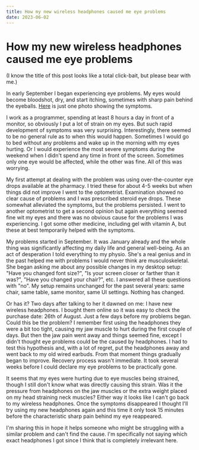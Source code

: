 ```yaml
---
title: How my new wireless headphones caused me eye problems
date: 2023-06-02
---
```


How my new wireless headphones caused me eye problems
=====================================================

(I know the title of this post looks like a total click-bait, but please bear
with me.)

In early September I began experiencing eye problems.  My eyes would become
bloodshot, dry, and start itching, sometimes with sharp pain behind the eyeballs.
[Here](/images/posts/2023-06-02-how-my-new-wireless-headphones-caused-me-eye-problems/right_eye.jpg)
is just one photo showing the symptoms.

I work as a programmer, spending at least 8 hours a day in front of a monitor,
so obviously I put a lot of strain on my eyes.  But such rapid development of
symptoms was very surprising.  Interestingly, there seemed to be no general rule
as to when this would happen.  Sometimes I would go to bed without any problems
and wake up in the morning with my eyes hurting.  Or I would experience the most
severe symptoms during the weekend when I didn't spend any time in front of the
screen.  Sometimes only one eye would be affected, while the other was fine.
All of this was worrying.

My first attempt at dealing with the problem was using over-the-counter eye
drops available at the pharmacy.  I tried these for about 4-5 weeks but when
things did not improve I went to the optometrist.  Examination showed no clear
cause of problems and I was prescribed steroid eye drops.  These somewhat
alleviated the symptoms, but the problems persisted.  I went to another
optometrist to get a second opinion but again everything seemed fine wit my eyes
and there was no obvious cause for the problems I was experiencing.  I got some
other medicine, including gel with vitamin A, but these at best temporarily
helped with the symptoms.

My problems started in September.  It was January already and the whole thing
was significantly affecting my daily life and general well-being.  As an act of
desperation I told everything to my physio.  She's a real genius and in the past
helped me with problems I would never think are musculoskeletal.  She began
asking me about any possible changes in my desktop setup: "Have you changed font
size?", "Is your screen closer or farther than it was?", "Have you changed your
chair?", etc.  I answered all these questions with "no".  My setup remains
unchanged for the past several years: same chair, same table, same monitor, same
UI settings.  Nothing has changed.

Or has it?  Two days after talking to her it dawned on me: I have new wireless
headphones.  I bought them online so it was easy to check the purchase date:
26th of August.  Just a few days before my problems began.  Could this be the
problem?  I remember first using the headphones they were a bit too tight,
causing my jaw muscle to hurt during the first couple of days.  But then the jaw
pain went away and things seemed fine, except I didn't thought eye problems
could be the caused by headphones.  I had to test this hypothesis and, with a
lot of regret, put the headphones away and went back to my old wired earbuds.
From that moment things gradually began to improve.  Recovery process wasn't
immediate.  It took several weeks before I could declare my eye problems to be
practically gone.

It seems that my eyes were hurting due to eye muscles being strained, though I
still don't know what was directly causing this strain.  Was it the pressure
from headphones on the jaw muscles or the extra weight placed on my head
straining neck muscles?  Either way it looks like I can't go back to my wireless
headphones.  Once the symptoms disappeared I thought I'll try using my new
headphones again and this time it only took 15 minutes before the characteristic
sharp pain behind my eye reappeared.

I'm sharing this in hope it helps someone who might be struggling with a similar
problem and can't find the cause.  I'm specifically not saying which exact
headphones I got since I think that is completely irrelevant here.
